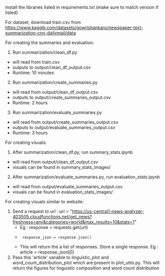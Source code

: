 Install the libraries listed in requirements.txt (make sure to match version if listed)

For dataset, download train.csv from https://www.kaggle.com/datasets/gowrishankarp/newspaper-text-summarization-cnn-dailymail/data

For creating the summaries and evaluation:
1. Run summarization/clean_df.py
  - will read from train.csv
  - outputs to output/clean_df_output.csv
  - Runtime: 10 minutes
2. Run summarization/create_summaries.py
  - will read from output/clean_df_output.csv
  - outputs to output/create_summaries_output.csv
  - Runtime: 2 hours
3. Run summarization/evaluate_summaries.py
  - will read from output/create_summaries_output.csv
  - outputs to output/evaluate_summaries_output.csv
  - Runtime: 3 hours

For creating visuals:
1. After summarization/clean_df.py, run summary_stats.ipynb
  - will read from output/clean_df_output.csv
  - visuals can be found in summary_stats_images/
2. After summarization/evaluate_summaries.py, run evaluation_stats.ipynb
  - will read from output/evaluate_summaries_output.csv
  - visuals can be found in evaluation_stats_images/

For creating visuals similar to website:
1. Send a request to url : url = "https://us-central1-news-analyzer-403505.cloudfunctions.net/get_news?freshness=any&categories=world&max_results=10&stats=1"
   - Eg : response = requests.get(url)
   -      response_json = response.json()
   -  This will return the a list of responses. Store a single response. Eg : article = response_json[0]
2. Pass this 'article' variable to linguistic_plot and word_count_distribution_plot which are present in plot_utils.py. This will return the figures for linguistic composition and word count distribution
